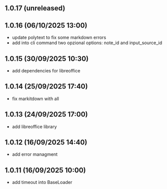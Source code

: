 1.0.17 (unreleased)
-------------------------

1.0.16 (06/10/2025 13:00)
-------------------------
- update polytext to fix some markdown errors
- add into cli command two opzional options: note_id and input_source_id 

1.0.15 (30/09/2025 10:30)
-------------------------
- add dependencies for libreoffice

1.0.14 (25/09/2025 17:40)
-------------------------
- fix markitdown with all

1.0.13 (24/09/2025 17:00)
-------------------------
- add libreoffice library

1.0.12 (16/09/2025 14:40)
-------------------------
- add error managment

1.0.11 (16/09/2025 10:00)
-------------------------
- add timeout into BaseLoader